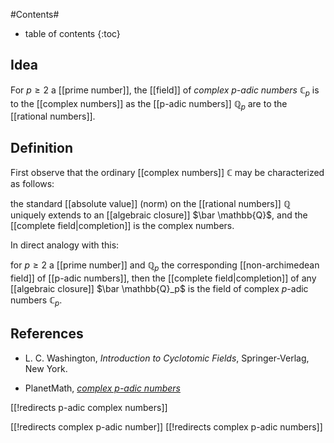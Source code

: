 
#Contents#
* table of contents
{:toc}

## Idea

For $p\geq 2$ a [[prime number]], the [[field]] of _complex $p$-adic numbers_ $\mathbb{C}_p$ is to the [[complex numbers]] as the [[p-adic numbers]] $\mathbb{Q}_p$ are to the [[rational numbers]].

## Definition

First observe that the ordinary [[complex numbers]] $\mathbb{C}$ may be characterized as follows:

the standard [[absolute value]] (norm) on the [[rational numbers]] $\mathbb{Q}$ uniquely extends to an [[algebraic closure]] $\bar \mathbb{Q}$, and the [[complete field|completion]] is the complex numbers.

In direct analogy with this:

for $p \geq 2$ a [[prime number]] and $\mathbb{Q}_p$ the corresponding [[non-archimedean field]] of [[p-adic numbers]], then the [[complete field|completion]] of any [[algebraic closure]] $\bar \mathbb{Q}_p$ is the field of complex $p$-adic numbers $\mathbb{C}_p$.

## References

* L. C. Washington, _Introduction to Cyclotomic Fields_, Springer-Verlag, New York.

* PlanetMath, _[complex p-adic numbers](http://planetmath.org/complexpadicnumbers)_

[[!redirects p-adic complex numbers]]

[[!redirects complex p-adic number]]
[[!redirects complex p-adic numbers]]